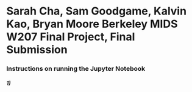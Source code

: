 # Sarah Cha, Sam Goodgame, Kalvin Kao, Bryan Moore Berkeley MIDS W207 Final Project, Final Submission

### Instructions on running the Jupyter Notebook

##### 1) 
